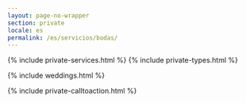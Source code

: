 ```yaml
---
layout: page-no-wrapper
section: private
locale: es
permalink: /es/servicios/bodas/
---
```


<div class="wrapper">
  {% include private-services.html %}
  {% include private-types.html %}
</div>

{% include weddings.html %}

<div class="wrapper wrapper-left">
  {% include private-calltoaction.html %}
</div>
